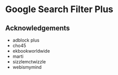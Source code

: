 # Google Search Filter Plus

## Acknowledgements
- adblock plus
- cho45
- ekbookworldwide
- marti
- sizzlemctwizzle
- webismymind
